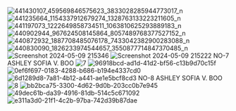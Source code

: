 ![441430107_459569846575623_3833028285944773017_n](https://github.com/ashleysof/CSE_StepResponse_ECE425_ME4203_Group10_2024/assets/161012750/c6907c9f-1c25-4c14-a91e-f6f0401b7f67)
![441235664_1154337912679274_1328763133223211605_n](https://github.com/ashleysof/CSE_StepResponse_ECE425_ME4203_Group10_2024/assets/161012750/221c5d5d-b3ec-4fe3-b798-a850ecd5ade1)
![441197073_1222649858734511_1063810625293889183_n](https://github.com/ashleysof/CSE_StepResponse_ECE425_ME4203_Group10_2024/assets/161012750/f6b75bdb-8d35-45ed-b9c7-452096dd89cc)
![440902944_967624508145864_8057489768377527152_n](https://github.com/ashleysof/CSE_StepResponse_ECE425_ME4203_Group10_2024/assets/161012750/496a3c82-b8dc-42f9-818a-d5aef93f6454)
![440872932_1887708485076178_7433042382900283088_n](https://github.com/ashleysof/CSE_StepResponse_ECE425_ME4203_Group10_2024/assets/161012750/fd73e65a-917c-47e1-8d46-8004c03ec6d4)
![440830090_1826233974544657_3550877714847370485_n](https://github.com/ashleysof/CSE_StepResponse_ECE425_ME4203_Group10_2024/assets/161012750/e6483d9c-88db-4515-a225-5114cb7d7fe6)
![Screenshot 2024-05-09 215346](https://github.com/ashleysof/CSE_StepResponse_ECE425_ME4203_Group10_2024/assets/161012750/6824c6d2-4b24-4624-b978-444a7139a4bb)
![Screenshot 2024-05-09 215222](https://github.com/ashleysof/CSE_StepResponse_ECE425_ME4203_Group10_2024/assets/161012750/31907e94-fb37-4e8a-b268-c3b90fed5eb0)
NO-7 ASHLEY SOFIA V. BOO
![7](https://github.com/ashleysof/CSE_StepResponse_ECE425_ME4203_Group10_2024/assets/159039911/835df702-b4b1-4fd7-8244-62c47e504a66)
![96918bcd-ad1d-41d2-bf56-c13b9d70c15f](https://github.com/ashleysof/CSE_StepResponse_ECE425_ME4203_Group10_2024/assets/159039911/9b6aea54-c8b7-4f78-ab11-18f208b3ce47)
![0ef6f697-0183-4288-b686-b194e4337cd0](https://github.com/ashleysof/CSE_StepResponse_ECE425_ME4203_Group10_2024/assets/159039911/c4a266fb-f612-40cf-8160-9b4850cb56d9)
![6d1289d8-7a81-4b12-a441-ae1e5bcf8cd3](https://github.com/ashleysof/CSE_StepResponse_ECE425_ME4203_Group10_2024/assets/159039911/b65457b9-6e8c-4639-aab6-7215aa4a3450)
NO-8 ASHLEY SOFIA V. BOO
![8](https://github.com/ashleysof/CSE_StepResponse_ECE425_ME4203_Group10_2024/assets/159039911/61071d90-1c6a-4802-9970-74162bd24e6b)
![bb2bca75-3300-4d62-9d0b-203cc0b7e945](https://github.com/ashleysof/CSE_StepResponse_ECE425_ME4203_Group10_2024/assets/159039911/515f91de-1371-4cdc-8ef3-999e5e768673)
![49dec61b-da39-4916-81db-514c5c671092](https://github.com/ashleysof/CSE_StepResponse_ECE425_ME4203_Group10_2024/assets/159039911/d42d9349-09fa-4a98-a99b-44a3eef8710c)
![e311a3d0-21f1-4c2b-97ba-742d39b87dae](https://github.com/ashleysof/CSE_StepResponse_ECE425_ME4203_Group10_2024/assets/159039911/784ab685-c4d6-4c8e-975d-c16034850ada)
